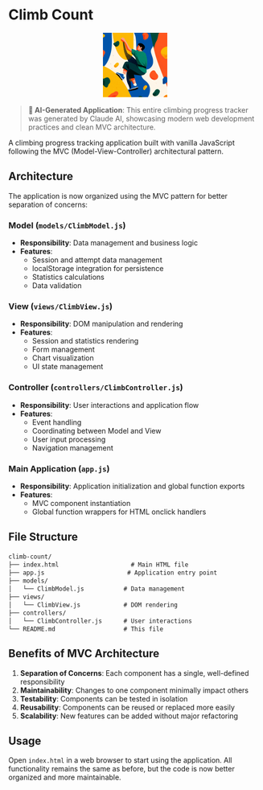 # Climb Count

<div align="center">
  <img src="images/icon-large.png" alt="Climb Count Logo" width="128" height="128">
</div>

> **🤖 AI-Generated Application**: This entire climbing progress tracker was generated by Claude AI, showcasing modern web development practices and clean MVC architecture.

A climbing progress tracking application built with vanilla JavaScript following the MVC (Model-View-Controller) architectural pattern.

## Architecture

The application is now organized using the MVC pattern for better separation of concerns:

### Model (`models/ClimbModel.js`)
- **Responsibility**: Data management and business logic
- **Features**:
  - Session and attempt data management
  - localStorage integration for persistence
  - Statistics calculations
  - Data validation

### View (`views/ClimbView.js`)
- **Responsibility**: DOM manipulation and rendering
- **Features**:
  - Session and statistics rendering
  - Form management
  - Chart visualization
  - UI state management

### Controller (`controllers/ClimbController.js`)
- **Responsibility**: User interactions and application flow
- **Features**:
  - Event handling
  - Coordinating between Model and View
  - User input processing
  - Navigation management

### Main Application (`app.js`)
- **Responsibility**: Application initialization and global function exports
- **Features**:
  - MVC component instantiation
  - Global function wrappers for HTML onclick handlers

## File Structure

```
climb-count/
├── index.html                    # Main HTML file
├── app.js                       # Application entry point
├── models/
│   └── ClimbModel.js           # Data management
├── views/
│   └── ClimbView.js            # DOM rendering
├── controllers/
│   └── ClimbController.js      # User interactions
└── README.md                   # This file
```

## Benefits of MVC Architecture

1. **Separation of Concerns**: Each component has a single, well-defined responsibility
2. **Maintainability**: Changes to one component minimally impact others
3. **Testability**: Components can be tested in isolation
4. **Reusability**: Components can be reused or replaced more easily
5. **Scalability**: New features can be added without major refactoring

## Usage

Open `index.html` in a web browser to start using the application. All functionality remains the same as before, but the code is now better organized and more maintainable.